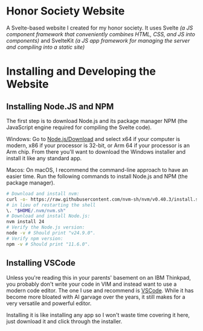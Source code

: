 # Honor Society Website
A Svelte-based website I created for my honor society.
It uses Svelte *(a JS component framework that conveniently combines HTML, CSS, and JS into components)* and SvelteKit *(a JS app framework for managing the server and compiling into a static site)*

# Installing and Developing the Website


## Installing Node.JS and NPM
The first step is to download Node.js and its package manager NPM (the JavaScript engine required for compiling the Svelte code).

Windows:
Go to [Node.js/Download]([https/en/download/current](https://nodejs.org/en/download/current)) and select x64 if your computer is modern, x86 if your processor is 32-bit, or Arm 64 if your processor is an Arm chip. From there you'll want to download the Windows installer and install it like any standard app.

Macos:
On macOS, I recommend the command-line approach to have an easier time. Run the following commands to install Node.js and NPM (the package manager).


```bash
# Download and install nvm:
curl -o- https://raw.githubusercontent.com/nvm-sh/nvm/v0.40.3/install.sh | bash
# in lieu of restarting the shell
\. "$HOME/.nvm/nvm.sh"
# Download and install Node.js:
nvm install 24
# Verify the Node.js version:
node -v # Should print "v24.9.0".
# Verify npm version:
npm -v # Should print "11.6.0".
```

## Installing VSCode

Unless you're reading this in your parents' basement on an IBM Thinkpad, you probably don't write your code in VIM and instead want to use a modern code editor. The one I use and recommend is [VSCode](https://code.visualstudio.com/). While it has become more bloated with AI garvage over the years, it still makes for a very versatile and powerful editor.

Installing it is like installing any app so I won't waste time covering it here, just download it and click through the installer.



